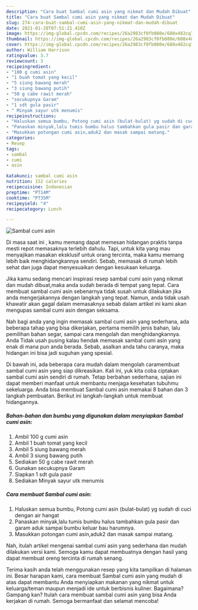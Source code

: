 ```yaml
---
description: "Cara buat Sambal cumi asin yang nikmat dan Mudah Dibuat"
title: "Cara buat Sambal cumi asin yang nikmat dan Mudah Dibuat"
slug: 274-cara-buat-sambal-cumi-asin-yang-nikmat-dan-mudah-dibuat
date: 2021-01-28T07:51:21.418Z
image: https://img-global.cpcdn.com/recipes/26a2983cf0fb080e/680x482cq70/sambal-cumi-asin-foto-resep-utama.jpg
thumbnail: https://img-global.cpcdn.com/recipes/26a2983cf0fb080e/680x482cq70/sambal-cumi-asin-foto-resep-utama.jpg
cover: https://img-global.cpcdn.com/recipes/26a2983cf0fb080e/680x482cq70/sambal-cumi-asin-foto-resep-utama.jpg
author: William Harrison
ratingvalue: 3.7
reviewcount: 3
recipeingredient:
- "100 g cumi asin"
- "1 buah tomat yang kecil"
- "5 siung bawang merah"
- "3 siung bawang putih"
- "50 g cabe rawit merah"
- "secukupnya Garam"
- "1 sdt gula pasir"
- " Minyak sayur utk menumis"
recipeinstructions:
- "Haluskan semua bumbu, Potong cumi asin (bulat-bulat) yg sudah di cuci dengan air hangat"
- "Panaskan minyak,lalu tumis bumbu halus tambahkan gula pasir dan garam aduk sampai bumbu keluar bau harumnya."
- "Masukkan potongan cumi asin,aduk2 dan masak sampai matang."
categories:
- Resep
tags:
- sambal
- cumi
- asin

katakunci: sambal cumi asin 
nutrition: 152 calories
recipecuisine: Indonesian
preptime: "PT14M"
cooktime: "PT35M"
recipeyield: "4"
recipecategory: Lunch

---
```



![Sambal cumi asin](https://img-global.cpcdn.com/recipes/26a2983cf0fb080e/680x482cq70/sambal-cumi-asin-foto-resep-utama.jpg)

Di masa  saat ini , kamu memang dapat memesan hidangan praktis tanpa mesti repot memasaknya terlebih dahulu. Tapi, untuk kita yang mau menyajikan masakan eksklusif untuk orang tercinta, maka kamu memang lebih baik menghidangkannya sendiri. Sebab, memasak di rumah lebih sehat dan juga dapat menyesuaikan dengan kesukaan keluarga.

Jika kamu sedang mencari inspirasi resep sambal cumi asin yang nikmat dan mudah dibuat,maka anda sudah berada di tempat yang tepat. Cara membuat sambal cumi asin  sebenarnya tidak susah untuk dilakukan jika anda mengerjakannya dengan langkah yang tepat. Namun, anda tidak usah khawatir akan gagal dalam memasaknya 
sebab dalam artikel ini kami akan mengupas sambal cumi asin dengan seksama.  



Nah bagi anda yang ingin memasak sambal cumi asin yang sederhana, ada beberapa tahap yang bisa dikerjakan, pertama memilih jenis bahan, lalu pemilihan bahan segar, sampai cara mengolah dan menghidangkannya. Anda Tidak usah pusing kalau hendak memasak sambal cumi asin yang enak di mana pun anda berada. Sebab, asalkan anda  tahu caranya, maka hidangan ini bisa jadi suguhan yang spesial.

Di bawah ini, ada beberapa cara mudah dalam mengolah caramembuat sambal cumi asin yang siap dikreasikan. Kali ini, yuk kita coba ciptakan sambal cumi asin sendiri di rumah. Tetap berbahan sederhana, sajian ini dapat memberi manfaat untuk membantu menjaga kesehatan tubuhmu sekeluarga. Anda bisa membuat Sambal cumi asin memakai 8 bahan dan 3 langkah pembuatan. Berikut ini langkah-langkah untuk membuat hidangannya.

<!--inarticleads1-->

##### Bahan-bahan dan bumbu yang digunakan dalam menyiapkan Sambal cumi asin:

1. Ambil 100 g cumi asin
1. Ambil 1 buah tomat yang kecil
1. Ambil 5 siung bawang merah
1. Ambil 3 siung bawang putih
1. Sediakan 50 g cabe rawit merah
1. Gunakan secukupnya Garam
1. Siapkan 1 sdt gula pasir
1. Sediakan  Minyak sayur utk menumis




<!--inarticleads2-->

##### Cara membuat Sambal cumi asin:

1. Haluskan semua bumbu, Potong cumi asin (bulat-bulat) yg sudah di cuci dengan air hangat
1. Panaskan minyak,lalu tumis bumbu halus tambahkan gula pasir dan garam aduk sampai bumbu keluar bau harumnya.
1. Masukkan potongan cumi asin,aduk2 dan masak sampai matang.




Nah, itulah artikel mengenai  sambal cumi asin  yang sederhana dan mudah dilakukan versi kami. Semoga kamu dapat membuatnya dengan hasil yang dapat membuat oreng tercinta di rumah senang. 

Terima kasih anda telah menggunakan resep yang kita tampilkan di halaman ini. Besar harapan kami, cara membuat  Sambal cumi asin yang mudah di atas dapat membantu Anda menyiapkan makanan yang nikmat untuk keluarga/teman maupun menjadi ide untuk berbisnis kuliner. Bagaimana? Gampang kan? Itulah cara membuat sambal cumi asin yang bisa Anda kerjakan di rumah. Semoga bermanfaat dan selamat mencoba!

